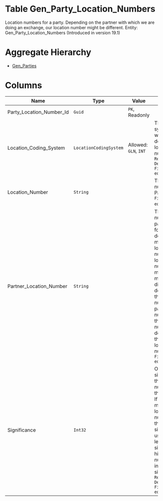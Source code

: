 # Table Gen_Party_Location_Numbers

Location numbers for a party. Depending on the partner with which we are doing an exchange, our location number might be different. Entity: Gen_Party_Location_Numbers (Introduced in version 19.1)

# Aggregate Hierarchy

* [Gen_Parties](Gen_Parties.md)

# Columns

| Name | Type | Value | Description |
| - | - | - | --- |
|Party_Location_Number_Id|`Guid`|`PK`, Readonly||
|Location_Coding_System|`LocationCodingSystem`|Allowed: `GLN`, `INT`|The coding system for which we are defining the location number. `Required` `Default("GLN")` `Filter(multi eq)` |
|Location_Number|`String`||The location number of Party. `Required` `Filter(multi eq;like)` `ORD` |
|Partner_Location_Number|`String`||The location number of the partner party for which we define the main Party location number. The location number of the main Party might be different depending on the location number of the partner party. null means that the location number is not dependent on the partner location number. `Filter(multi eq)` |
|Significance|`Int32`||Order of significance of the location number within the main Party. If there are multiple location numbers, only the most significant is used. 0 is the least significant and higher numbers indicate higher significance. `Required` `Default(0)` `Filter(multi eq;ge;le)` |
